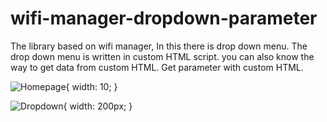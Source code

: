 # wifi-manager-dropdown-parameter
The library based on wifi manager, In this there is drop down menu. The drop down menu is written in custom HTML script.  you can also know the way to get data from custom HTML. Get parameter with custom HTML.

![Homepage](https://user-images.githubusercontent.com/59290454/220400419-ac7169a7-8e2c-47d5-a13a-6606d0999d80.png){ width: 10; }

![Dropdown](https://user-images.githubusercontent.com/59290454/220400473-2ca4f048-6ce4-4850-bb17-9df5c55f7718.png){ width: 200px; }
